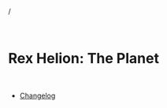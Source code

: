 /

<br>

# Rex Helion: The Planet

<br>

- [Changelog](https://taidanakage.github.io/RexHelion/changelog/)
